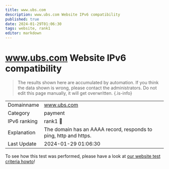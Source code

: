 ```yaml
---
title: www.ubs.com
description: www.ubs.com Website IPv6 compatibility
published: true
date: 2024-01-29T01:06:30
tags: website, rank1
editor: markdown
---
```


# www.ubs.com Website IPv6 compatibility

> The results shown here are accumulated by automation. If you think the data shown is wrong, please contact the administrators. 
> Do not edit this page manually, it will get overwritten.
{.is-info}


|   |   |
| - | - |
| Domainname | www.ubs.com
| Category | payment |
| IPv6 ranking | rank1 :1st_place_medal: |
| Explanation | The domain has an AAAA record, responds to ping, http and https. |
| Last Update | 2024-01-29 01:06:30 |

To see how this test was performed, please have a look at [our website test criteria howto](/howto/testcriteria/website)!

